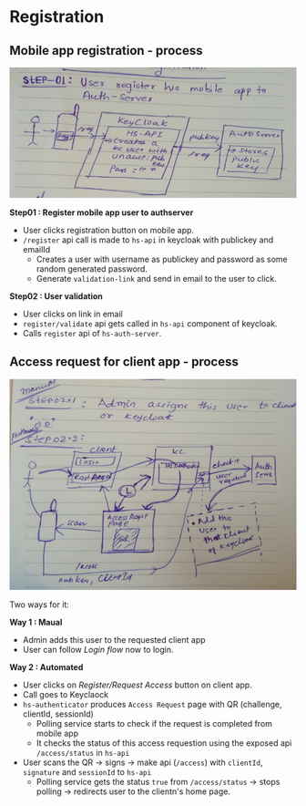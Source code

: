 # Registration

## Mobile app registration - process

![mobile-app-reg.png](images/mobile-app-reg.png)

**Step01 : Register mobile app user to authserver**

- User clicks registration button on mobile app.
- `/register` api call is made to `hs-api` in keycloak with publickey and emailId
   - Creates a user with username as publickey and password as some random generated password.
   - Generate `validation-link` and send in email to the user to click.


**Step02 : User validation**

- User clicks on link in email
- `register/validate` api gets called in `hs-api` component of keycloak.
- Calls `register` api of `hs-auth-server`.


## Access request for client app - process

![request-reg-access.png](images/request-reg-access.png)

Two ways for it:

**Way 1 : Maual**

- Admin adds this user to the requested client app
- User can follow *Login flow* now to login.

**Way 2 : Automated**
 
- User clicks on *Register/Request Access* button on client app.
- Call goes to Keyclaock
- `hs-authenticator` produces `Access Request` page with QR (challenge, clientId, sessionId) 
   - Polling service starts to check if the request is completed from mobile app
   - It checks the status of this access requestion using the exposed api `/access/status` in `hs-api`
- User scans the QR -> signs -> make api (`/access`)  with `clientId`, `signature` and `sessionId` to `hs-api`
   - Polling service gets the status `true` from `/access/status` ->  stops polling -> redirects user to the clientn's  home page. 

